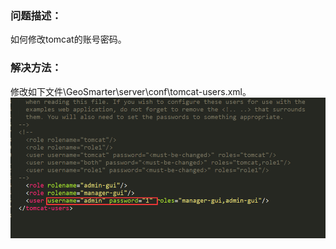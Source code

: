 ### 问题描述： ###

如何修改tomcat的账号密码。


### 解决方法： ###
修改如下文件\GeoSmarter\server\conf\tomcat-users.xml。  
![](picture/p1.png) 
